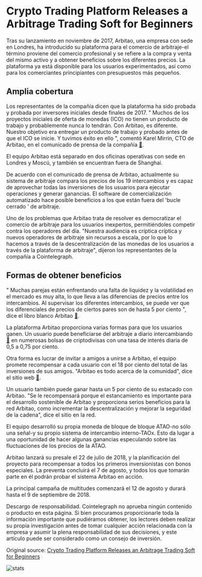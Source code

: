 # Crypto Trading Platform Releases a Arbitrage Trading Soft for Beginners

Tras su lanzamiento en noviembre de 2017, Arbitao, una empresa con sede en Londres, ha introducido su plataforma para el comercio de arbitraje-el término proviene del comercio profesional y se refiere a la compra y venta del mismo activo y a obtener beneficios sobre los diferentes precios. La plataforma ya está disponible para los usuarios experimentados, así como para los comerciantes principiantes con presupuestos más pequeños.

## Amplia cobertura

Los representantes de la compañía dicen que la plataforma ha sido probada y probada por inversores iniciales desde finales de 2017. " Muchos de los proyectos iniciales de oferta de monedas (ICO) no tienen un producto de trabajo y probablemente nunca lo tendrán. Con Arbitao, es diferente. Nuestro objetivo era entregar un producto de trabajo y probado antes de que el ICO se inicie. Y tuvimos éxito en ello ", comentó Karel Mirrin, CTO de Arbitao, en el comunicado de prensa de la compañía  [🔗](https://static.arbitao.com/presskit/Arbitao_PressRelease_May31.pdf).

El equipo Arbitao está separado en dos oficinas operativas con sede en Londres y Moscú, y también se encuentran fuera de Shanghai.

De acuerdo con el comunicado de prensa de Arbitao, actualmente su sistema de arbitraje compara los precios de los 19 intercambios y es capaz de aprovechar todas las inversiones de los usuarios para ejecutar operaciones y generar ganancias. El software de comercialización automatizado hace posible beneficios a los que están fuera del 'bucle cerrado ' de arbitraje.

Uno de los problemas que Arbitao trata de resolver es democratizar el comercio de arbitraje para los usuarios inexpertos, permitiéndoles competir contra los operadores del día. "Nuestra audiencia es críptica críptica y nuevos operadores de arbitraje sin recursos a escala, por lo que lo hacemos a través de la descentralización de las monedas de los usuarios a través de la plataforma de arbitraje", dijeron los representantes de la compañía a Cointelegraph.

## Formas de obtener beneficios

" Muchas parejas están enfrentando una falta de liquidez y la volatilidad en el mercado es muy alta, lo que lleva a las diferencias de precios entre los intercambios. Al supervisar los diferentes intercambios, se puede ver que los diferenciales de precios de ciertos pares son de hasta 5 por ciento ", dice el libro blanco Arbitao  [🔗](https://static.arbitao.com/presskit/Arbitao_Ten_Pager_EN.pdf).

La plataforma Arbitao proporciona varias formas para que los usuarios ganen. Un usuario puede beneficiarse del arbitraje a diario intercambiando  [🔗](https://cointelegraph.com/explained/crypto-trading-explained)  en numerosas bolsas de criptodivisas con una tasa de interés diaria de 0,5 a 0,75 por ciento.

Otra forma es lucrar de invitar a amigos a unirse a Arbitao, el equipo promete recompensar a cada usuario con el 18 por ciento del total de las inversiones de sus amigos. "Arbitao es todo acerca de la comunidad", dice el sitio web  [🔗](https://www.arbitao.com/).

Un usuario también puede ganar hasta un 5 por ciento de su estacado con Arbitao. "Se le recompensará porque el estancamiento es importante para el desarrollo sostenible de Arbitao y proporciona serios beneficios para la red Arbitao, como incrementar la descentralización y mejorar la seguridad de la cadena", dice el sitio en la red.

El equipo desarrolló su propia moneda de bloque de bloque ATAO-no sólo una señal-y su propio sistema de intercambio interno-TAOx. Esto da lugar a una oportunidad de hacer algunas ganancias especulando sobre las fluctuaciones de los precios de la ATAO.

Arbitao lanzará su presale el 22 de julio de 2018, y la planificación del proyecto para recompensar a todos los primeros inversionistas con bonos especiales. La preventa concluirá el 7 de agosto, y todos los que tomarán parte en él podrán probar el sistema Arbitao en acción.

La principal campaña de multitudes comenzará el 12 de agosto y durará hasta el 9 de septiembre de 2018.

Descargo de responsabilidad. Cointelegraph no aprueba ningún contenido o producto en esta página. Si bien procuramos proporcionarle toda la información importante que pudiéramos obtener, los lectores deben realizar su propia investigación antes de tomar cualquier acción relacionada con la empresa y asumir la plena responsabilidad de sus decisiones, y este artículo puede ser considerado como un consejo de inversión.

Original source: [Crypto Trading Platform Releases an Arbitrage Trading Soft for Beginners](https://cointelegraph.com/news/crypto-trading-platform-releases-an-arbitrage-trading-soft-for-beginners)

![stats](https://c.statcounter.com/11760860/0/a89fa40b/1/ "stats")
